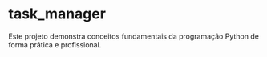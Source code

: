 # task_manager
Este projeto demonstra conceitos fundamentais da programação Python de forma prática e profissional.
